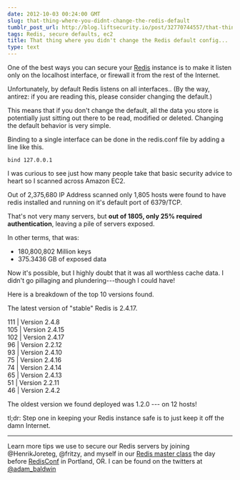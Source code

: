 ```yaml
---
date: 2012-10-03 00:24:00 GMT
slug: that-thing-where-you-didnt-change-the-redis-default
tumblr_post_url: http://blog.liftsecurity.io/post/32770744557/that-thing-where-you-didnt-change-the-redis-default
tags: Redis, secure defaults, ec2
title: That thing where you didn't change the Redis default config...
type: text
---
```


One of the best ways you can secure your [Redis][0] instance is to make it listen only on the localhost interface, or firewall it from the rest of the Internet.  

Unfortunately, by default Redis listens on all interfaces.. (By the way, antirez: if you are reading this, please consider changing the default.)

This means that if you don't change the default, all the data you store is potentially just sitting out there to be read, modified or deleted. Changing the default behavior is very simple.

  
Binding to a single interface can be done in the redis.conf file by adding a line like this.  
  

    bind 127.0.0.1

  
I was curious to see just how many people take that basic security advice to heart so I scanned across Amazon EC2\.  
  
Out of 2,375,680 IP Address scanned only 1,805 hosts were found to have redis installed and running on it's default port of 6379/TCP.   
  
That's not very many servers, but **out of 1805, only 25% required authentication**, leaving a pile of servers exposed.  
  
In other terms, that was:

* 180,800,802 Million keys
* 375.3436 GB of exposed data

  
Now it's possible, but I highly doubt that it was all worthless cache data. I didn't go pillaging and plundering---though I could have!  
  
Here is a breakdown of the top 10 versions found.  
  
The latest version of "stable" Redis is 2.4.17\.   
  
111 |   Version            2.4.8  
105 |   Version            2.4.15  
102 |   Version            2.4.17  
96 |   Version            2.2.12  
93 |   Version            2.4.10  
75 |   Version            2.4.16  
74 |   Version            2.4.14  
65 |   Version            2.4.13  
51 |   Version            2.2.11  
46 |   Version            2.4.2  
  
The oldest version we found deployed was 1.2.0 --- on 12 hosts!   
  
tl;dr: Step one in keeping your Redis instance safe is to just keep it off the damn Internet.  
  
----  
Learn more tips we use to secure our Redis servers by joining @HenrikJoreteg, @fritzy, and myself in our [Redis master class][1] the day before [RedisConf][2] in Portland, OR. I can be found on the twitters at [@adam\_baldwin][3]

[0]: http://redis.io
[1]: http://redisconf.com/training.html
[2]: http://redisconf.com/
[3]: https://twitter.com/adam_baldwin